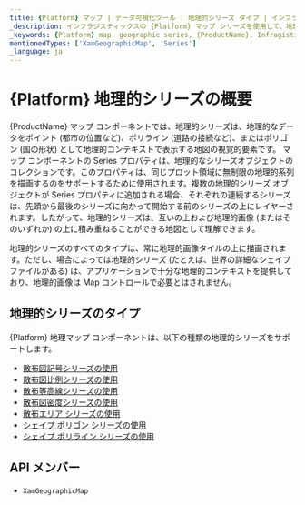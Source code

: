 ```yaml
---
title: {Platform} マップ | データ可視化ツール | 地理的シリーズ タイプ | インフラジスティックス
_description: インフラジスティックスの {Platform} マップ シリーズを使用して、地理的なデータをポイント (都市の位置など)、ポリライン (道路の接続など)、またはポリゴン (国の形状) として地理的コンテキストで表示します。{ProductName} マップ シーリズについての詳細を表示します。
_keywords: {Platform} map, geographic series, {ProductName}, Infragistics, {Platform} マップ, 地理的シリーズ, インフラジスティックス
mentionedTypes: ['XamGeographicMap', 'Series']
_language: ja
---
```


# {Platform} 地理的シリーズの概要

{ProductName} マップ コンポーネントでは、地理的シリーズは、地理的なデータをポイント (都市の位置など)、ポリライン (道路の接続など)、またはポリゴン (国の形状) として地理的コンテキストで表示する地図の視覚的要素です。
マップ コンポーネントの Series プロパティは、地理的なシリーズオブジェクトのコレクションです。このプロパティは、同じプロット領域に無制限の地理的系列を描画するのをサポートするために使用されます。複数の地理的シリーズ オブジェクトが Series プロパティに追加される場合、それぞれの連続するシリーズは、先頭から最後のシリーズに向かって開始する前のシリーズの上にレイヤーされます。したがって、地理的シリーズは、互いの上および地理的画像 (またはそのいずれか) の上に積み重ねることができる地図として理解できます。

地理的シリーズのすべてのタイプは、常に地理的画像タイルの上に描画されます。ただし、場合によっては地理的シリーズ (たとえば、世界の詳細なシェイプ ファイルがある) は、アプリケーションで十分な地理的コンテキストを提供しており、地理的画像は Map コントロールで必要とはされません。


## 地理的シリーズのタイプ

{Platform} 地理マップ コンポーネントは、以下の種類の地理的シリーズをサポートします。

- [散布図記号シリーズの使用](geo-map-type-scatter-symbol-series.md)
- [散布図比例シリーズの使用](geo-map-type-scatter-bubble-series.md)
- [散布等高線シリーズの使用](geo-map-type-scatter-contour-series.md)
- [散布図密度シリーズの使用](geo-map-type-scatter-density-series.md)
- [散布エリア シリーズの使用](geo-map-type-scatter-area-series.md)
- [シェイプ ポリゴン シリーズの使用](geo-map-type-shape-polygon-series.md)
- [シェイプ ポリライン シリーズの使用](geo-map-type-shape-polyline-series.md)

## API メンバー

 - `XamGeographicMap`